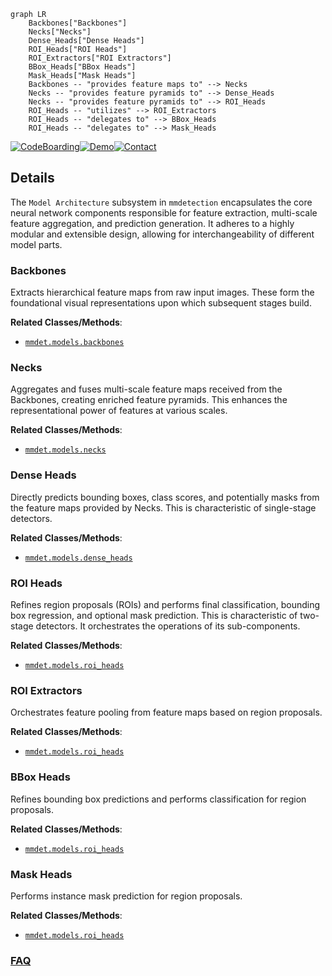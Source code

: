 ```mermaid
graph LR
    Backbones["Backbones"]
    Necks["Necks"]
    Dense_Heads["Dense Heads"]
    ROI_Heads["ROI Heads"]
    ROI_Extractors["ROI Extractors"]
    BBox_Heads["BBox Heads"]
    Mask_Heads["Mask Heads"]
    Backbones -- "provides feature maps to" --> Necks
    Necks -- "provides feature pyramids to" --> Dense_Heads
    Necks -- "provides feature pyramids to" --> ROI_Heads
    ROI_Heads -- "utilizes" --> ROI_Extractors
    ROI_Heads -- "delegates to" --> BBox_Heads
    ROI_Heads -- "delegates to" --> Mask_Heads
```

[![CodeBoarding](https://img.shields.io/badge/Generated%20by-CodeBoarding-9cf?style=flat-square)](https://github.com/CodeBoarding/CodeBoarding)[![Demo](https://img.shields.io/badge/Try%20our-Demo-blue?style=flat-square)](https://www.codeboarding.org/demo)[![Contact](https://img.shields.io/badge/Contact%20us%20-%20contact@codeboarding.org-lightgrey?style=flat-square)](mailto:contact@codeboarding.org)

## Details

The `Model Architecture` subsystem in `mmdetection` encapsulates the core neural network components responsible for feature extraction, multi-scale feature aggregation, and prediction generation. It adheres to a highly modular and extensible design, allowing for interchangeability of different model parts.

### Backbones
Extracts hierarchical feature maps from raw input images. These form the foundational visual representations upon which subsequent stages build.


**Related Classes/Methods**:

- <a href="https://github.com/open-mmlab/mmdetection/blob/main/mmdet/models/backbones" target="_blank" rel="noopener noreferrer">`mmdet.models.backbones`</a>


### Necks
Aggregates and fuses multi-scale feature maps received from the Backbones, creating enriched feature pyramids. This enhances the representational power of features at various scales.


**Related Classes/Methods**:

- <a href="https://github.com/open-mmlab/mmdetection/blob/main/mmdet/models/necks" target="_blank" rel="noopener noreferrer">`mmdet.models.necks`</a>


### Dense Heads
Directly predicts bounding boxes, class scores, and potentially masks from the feature maps provided by Necks. This is characteristic of single-stage detectors.


**Related Classes/Methods**:

- <a href="https://github.com/open-mmlab/mmdetection/blob/main/mmdet/models/dense_heads" target="_blank" rel="noopener noreferrer">`mmdet.models.dense_heads`</a>


### ROI Heads
Refines region proposals (ROIs) and performs final classification, bounding box regression, and optional mask prediction. This is characteristic of two-stage detectors. It orchestrates the operations of its sub-components.


**Related Classes/Methods**:

- <a href="https://github.com/open-mmlab/mmdetection/blob/main/mmdet/models/roi_heads" target="_blank" rel="noopener noreferrer">`mmdet.models.roi_heads`</a>


### ROI Extractors
Orchestrates feature pooling from feature maps based on region proposals.


**Related Classes/Methods**:

- <a href="https://github.com/open-mmlab/mmdetection/blob/main/mmdet/models/roi_heads" target="_blank" rel="noopener noreferrer">`mmdet.models.roi_heads`</a>


### BBox Heads
Refines bounding box predictions and performs classification for region proposals.


**Related Classes/Methods**:

- <a href="https://github.com/open-mmlab/mmdetection/blob/main/mmdet/models/roi_heads" target="_blank" rel="noopener noreferrer">`mmdet.models.roi_heads`</a>


### Mask Heads
Performs instance mask prediction for region proposals.


**Related Classes/Methods**:

- <a href="https://github.com/open-mmlab/mmdetection/blob/main/mmdet/models/roi_heads" target="_blank" rel="noopener noreferrer">`mmdet.models.roi_heads`</a>




### [FAQ](https://github.com/CodeBoarding/GeneratedOnBoardings/tree/main?tab=readme-ov-file#faq)